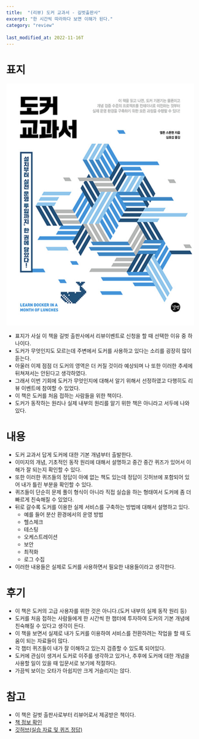 ```yaml
---
title:  "(리뷰) 도커 교과서 - 길벗출판사"
excerpt: "한 시간씩 따라하다 보면 이해가 된다."
category: "review"

last_modified_at: 2022-11-16T
---
```


# 표지

![docker_review.png](/assets/images/docker_review/docker_review.png)

* 표지가 사실 이 책을 길벗 출판사에서 리뷰이벤트로 신청을 할 때 선택한 이유 중 하나이다.
* 도커가 무엇인지도 모르는데 주변에서 도커를 사용하고 있다는 소리를 굉장히 많이 듣는다.
* 아울러 이제 점점 더 도커의 영역은 더 커질 것이라 예상되며 나 또한 이러한 추세에 뒤쳐져서는 안된다고 생각하였다.
* 그래서 이번 기회에 도커가 무엇인지에 대해서 알기 위해서 선정하였고 다행히도 리뷰 이벤트에 참여할 수 있었다.
* 이 책은 도커를 처음 접하는 사람들을 위한 책이다.
* 도커가 동작하는 원리나 실제 내부의 원리를 알기 위한 책은 아니라고 서두에 나와있다.

# 내용

* 도커 교과서 답게 도커에 대한 기본 개념부터 출발한다.
* 이미지의 개념, 기초적인 동작 원리에 대해서 설명하고 중간 중간 퀴즈가 있어서 이해가 잘 되는지 확인할 수 있다.
* 또한 이러한 퀴즈들의 정답이 아예 없는 책도 있는데 정답이 깃허브에 포함되어 있어 내가 틀린 부분을 확인할 수 있다.
* 퀴즈들이 단순히 문제 풀이 형식이 아니라 직접 실습을 하는 형태여서 도커에 좀 더 빠르게 친숙해질 수 있었다.
* 뒤로 갈수록 도커를 이용한 실제 서비스를 구축하는 방법에 대해서 설명하고 있다.
    * 예를 들어 분산 환경에서의 운영 방법
    * 헬스체크
    * 테스팅
    * 오케스트레이션
    * 보안
    * 최적화
    * 로그 수집
* 이러한 내용들은 실제로 도커를 사용하면서 필요한 내용들이라고 생각한다.

# 후기

* 이 책은 도커의 고급 사용자를 위한 것은 아니다.(도커 내부의 실제 동작 원리 등)
* 도커를 처음 접하는 사람들에게 한 시간씩 한 챕터에 투자하여 도커의 기본 개념에 친숙해질 수 있다고 생각이 든다.
* 이 책을 보면서 실제로 내가 도커를 이용하여 서비스를 전환하려는 작업을 할 때 도움이 되는 자료들이 많다.
* 각 챕터 퀴즈들이 내가 잘 이해하고 있는지 검증할 수 있도록 되어있다.
* 도커에 관심이 생겨서 도커로 이주를 생각하고 있거나, 추후에 도커에 대한 개념을 사용할 일이 있을 때 입문서로 보기에 적절하다.
* 가끔씩 보이는 오타가 아쉽지만 크게 거슬리지는 않다.

# 참고

* 이 책은 길벗 출판사로부터 리뷰어로서 제공받은 책이다.
* [책 정보 확인](https://search.shopping.naver.com/book/catalog/33882128868?cat_id=50010766&frm=PBOKPRO&query=%EB%8F%84%EC%BB%A4+%EA%B5%90%EA%B3%BC%EC%84%9C&NaPm=ct%3Dlajry4w8%7Cci%3Ddd50f65515fcaa1c732a84cc894538946d9ae689%7Ctr%3Dboknx%7Csn%3D95694%7Chk%3D4062b04d9e976597d7021cd9b19fdcbb6a56e4a1)
* [깃허브(실습 자료 및 퀴즈 정답)](https://github.com/gilbutITbook/080258)

